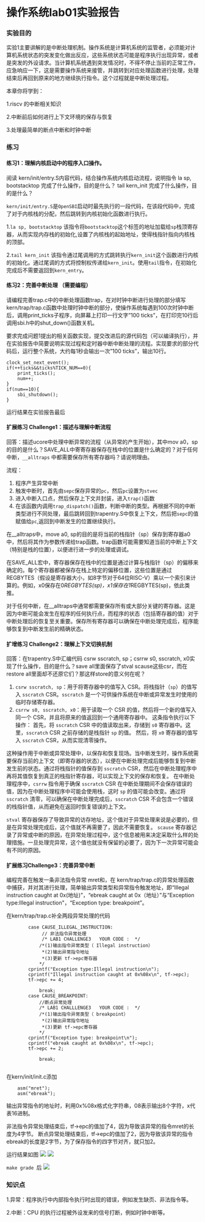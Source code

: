 # 操作系统lab01实验报告
### 实验目的

实验1主要讲解的是中断处理机制。操作系统是计算机系统的监管者，必须能对计算机系统状态的突发变化做出反应，这些系统状态可能是程序执行出现异常，或者是突发的外设请求。当计算机系统遇到突发情况时，不得不停止当前的正常工作，应急响应一下，这是需要操作系统来接管，并跳转到对应处理函数进行处理，处理结束后再回到原来的地方继续执行指令。这个过程就是中断处理过程。

本章你将学到：

1.riscv 的中断相关知识

2.中断前后如何进行上下文环境的保存与恢复

3.处理最简单的断点中断和时钟中断

### 练习
#### 练习1：理解内核启动中的程序入口操作。
阅读 kern/init/entry.S内容代码，结合操作系统内核启动流程，说明指令 la sp, bootstacktop 完成了什么操作，目的是什么？ tail kern_init 完成了什么操作，目的是什么？

`kern/init/entry.S`是`OpenSBI`启动时最先执行的一段代码，在该段代码中，完成了对于内核栈的分配，然后跳转到内核初始化函数进行执行。

1.`la sp, bootstacktop`
该指令将`bootstacktop`这个标签的地址加载给`sp`栈顶寄存器，从而实现内存栈的初始化,设置了内核栈的起始地址，使得栈指针指向内核栈的顶部。

2.`tail kern_init`
该指令通过尾调用的方式跳转执行`kern_init`这个函数进行内核的初始化。通过尾调的方式将控制权传递给`kern_init`。使用`tail`指令，在初始化完成后不需要返回到`kern_entry`。


#### 练习2：完善中断处理 （需要编程）

请编程完善trap.c中的中断处理函数trap，在对时钟中断进行处理的部分填写kern/trap/trap.c函数中处理时钟中断的部分，使操作系统每遇到100次时钟中断后，调用print_ticks子程序，向屏幕上打印一行文字”100 ticks”，在打印完10行后调用sbi.h中的shut_down()函数关机。

要求完成问题1提出的相关函数实现，提交改进后的源代码包（可以编译执行），并在实验报告中简要说明实现过程和定时器中断中断处理的流程。实现要求的部分代码后，运行整个系统，大约每1秒会输出一次”100 ticks”，输出10行。

```
clock_set_next_event();
if(++ticks&&ticks%TICK_NUM==0){
    print_ticks();
    num++;
}
if(num==10){
    sbi_shutdown();
}            
```

运行结果在实验报告最后



#### 扩展练习 Challenge1：描述与理解中断流程

回答：描述ucore中处理中断异常的流程（从异常的产生开始），其中mov a0，sp的目的是什么？SAVE_ALL中寄寄存器保存在栈中的位置是什么确定的？对于任何中断，`__alltraps` 中都需要保存所有寄存器吗？请说明理由。

流程：
1. 程序产生异常中断
2. 触发中断时，首先由`sepc`保存异常的`pc`，然后`pc`设置为`stvec`
3. 进入中断入口点，然后保存上下文并封装，进入`trap()`函数
4. 在该函数内调用`trap_dispatch()`函数，判断中断的类型。再根据不同的中断类型进行不同处理，最后跳转回到trapentry.S中恢复上下文，然后把`sepc`的值赋值给`pc`,返回到中断发生的位置继续执行。

在__alltraps中，move a0, sp的目的是将当前的栈指针（sp）保存到寄存器a0中，然后将其作为参数传递给trap函数。trap函数可能需要知道当前的中断上下文（特别是栈的位置），以便进行进一步的处理或调试。

在SAVE_ALL宏中，寄存器保存在栈中的位置是通过计算与栈指针（sp）的偏移来确定的。每个寄存器都被保存在栈上特定的偏移位置，这些位置是通过REGBYTES（假设是寄存器大小，如8字节对于64位RISC-V）乘以一个索引来计算的。例如，x0保存在0*REGBYTES(sp)，x1保存在1*REGBYTES(sp)，依此类推。

对于任何中断，在__alltraps中通常都需要保存所有或大部分关键的寄存器。这是因为中断可能会发生在程序的任何执行点，而程序的状态（包括寄存器的值）对于中断处理后的恢复至关重要。保存所有寄存器可以确保在中断处理完成后，程序能够恢复到中断发生前的精确状态。


#### 扩增练习 Challenge2：理解上下文切换机制
回答：在trapentry.S中汇编代码 csrw sscratch, sp；csrrw s0, sscratch, x0实现了什么操作，目的是什么？save all里面保存了stval scause这些csr，而在restore all里面却不还原它们？那这样store的意义何在呢？


1. `csrw sscratch, sp`：用于将寄存器中的值写入 CSR。将栈指针（`sp`）的值写入 `sscratch` CSR。`sscratch` 是一个可供操作系统在中断或异常发生时使用的临时存储寄存器。
2. `csrrw s0, sscratch, x0`：用于读取一个 CSR 的值，然后将一个新的值写入同一个 CSR，并且将原来的值返回到一个通用寄存器中。 这条指令执行以下操作：
   首先，将 `sscratch` CSR 中的值读取出来，存储到 `s0` 寄存器中。这里，`sscratch` CSR 之前存储的是栈指针 `sp` 的值。
   然后，将 `x0` 寄存器的值写入 `sscratch` CSR，从而实现清零操作。

这种操作用于中断或异常处理中，以保存和恢复现场。当中断发生时，操作系统需要保存当前的上下文（即寄存器的状态），以便在中断处理完成后能够恢复到中断发生前的状态。通过将栈指针的值保存到 `sscratch` CSR，然后在中断处理程序中再将其值恢复到真正的栈指针寄存器，可以实现上下文的保存和恢复。
在中断处理程序中，`csrrw` 指令用于确保 `sscratch` CSR 在中断处理期间不会保存错误的值，因为在中断处理程序中可能会使用栈，这时 `sp` 的值可能会改变。通过将 `sscratch` 清零，可以确保在中断处理完成后，`sscratch` CSR 不会包含一个错误的栈指针值，从而避免在返回时恢复错误的上下文。


 `stval` 寄存器保存了导致异常的访存地址，这个值对于异常处理来说是必要的，但是在异常处理完成后，这个值就不再需要了，因此不需要恢复。
 `scause` 寄存器记录了异常或中断的原因，在异常处理过程中，这个信息被用来决定采取什么样的处理措施。一旦处理完异常，这个值也就没有保留的必要了，因为下一次异常可能会有不同的原因。


#### 扩展练习Challenge3：完善异常中断

编程完善在触发一条非法指令异常 mret和，在 kern/trap/trap.c的异常处理函数中捕获，并对其进行处理，简单输出异常类型和异常指令触发地址，即“Illegal instruction caught at 0x(地址)”，“ebreak caught at 0x（地址）”与“Exception type:Illegal instruction"，“Exception type: breakpoint”。

在kern/trap/trap.c补全两段异常处理的代码

```
        case CAUSE_ILLEGAL_INSTRUCTION:
             // 非法指令异常处理
             /* LAB1 CHALLENGE3   YOUR CODE :  */
            /*(1)输出指令异常类型（ Illegal instruction）
             *(2)输出异常指令地址
             *(3)更新 tf->epc寄存器
            */
	    cprintf("Exception type:Illegal instruction\n");
	    cprintf("Illegal instruction caught at 0x%08x\n", tf->epc);
	    tf->epc += 4; 
		    
            break;
        case CAUSE_BREAKPOINT:
            //断点异常处理
            /* LAB1 CHALLLENGE3   YOUR CODE :  */
            /*(1)输出指令异常类型（ breakpoint）
             *(2)输出异常指令地址
             *(3)更新 tf->epc寄存器
            */
	    cprintf("Exception type: breakpoint\n");
	    cprintf("ebreak caught at 0x%08x\n", tf->epc);
	    tf->epc += 2; 
            
            break;
       
```

在kern/init/init.c添加
```
    asm("mret");
    asm("ebreak");
```
输出异常指令的地址时，利用0x%08x格式化字符串，08表示输出8个字符，x代表16进制。

非法指令异常处理结束后，tf->epc的值加了4，因为导致该异常的指令mret的长度为4字节。
断点异常处理结束后，tf->epc的值加了2，因为导致该异常的指令ebreak的长度是2字节，为了保存指令的四字节对齐，就只加2。

运行结果如图
<img src="photos/1.png">
<img src="photos/2.png">

 `make grade `后
<img src="photos/3.png">

### 知识点
1.异常：程序执行中内部指令执行时出现的错误，例如发生缺页、非法指令等。

2.中断：CPU 的执行过程被外设发来的信号打断，例如时钟中断等。

